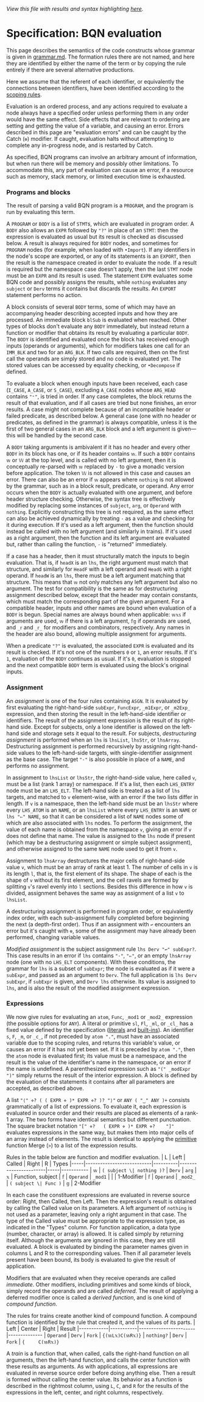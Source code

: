 *View this file with results and syntax highlighting [here](https://mlochbaum.github.io/BQN/spec/evaluate.html).*

# Specification: BQN evaluation

This page describes the semantics of the code constructs whose grammar is given in [grammar.md](grammar.md). The formation rules there are not named, and here they are identified by either the name of the term or by copying the rule entirely if there are several alternative productions.

Here we assume that the referent of each identifier, or equivalently the connections between identifiers, have been identified according to the [scoping rules](scope.md).

Evaluation is an ordered process, and any actions required to evaluate a node always have a specified order unless performing them in any order would have the same effect. Side effects that are relevant to ordering are setting and getting the value of a variable, and causing an error. Errors described in this page are "evaluation errors" and can be caught by the Catch (`⎊`) modifier. If caught, evaluation halts without attempting to complete any in-progress node, and is restarted by Catch.

As specified, BQN programs can involve an arbitrary amount of information, but when run there will be memory and possibly other limitations. To accommodate this, any part of evaluation can cause an error, if a resource such as memory, stack memory, or limited execution time is exhausted.

### Programs and blocks

The result of parsing a valid BQN program is a `PROGRAM`, and the program is run by evaluating this term.

A `PROGRAM` or `BODY` is a list of `STMT`s, which are evaluated in program order. A `BODY` also allows an `EXPR` followed by `"?"` in place of an `STMT`: then the expression is evaluated as usual but its result is checked as discussed below. A result is always required for `BODY` nodes, and sometimes for `PROGRAM` nodes (for example, when loaded with `•Import`). If any identifiers in the node's scope are exported, or any of its statements is an `EXPORT`, then the result is the namespace created in order to evaluate the node. If a result is required but the namespace case doesn't apply, then the last `STMT` node must be an `EXPR` and its result is used. The statement `EXPR` evaluates some BQN code and possibly assigns the results, while `nothing` evaluates any `subject` or `Derv` terms it contains but discards the results. An `EXPORT` statement performs no action.

A block consists of several `BODY` terms, some of which may have an accompanying header describing accepted inputs and how they are processed. An immediate block `blSub` is evaluated when reached. Other types of blocks don't evaluate any `BODY` immediately, but instead return a function or modifier that obtains its result by evaluating a particular `BODY`. The `BODY` is identified and evaluated once the block has received enough inputs (operands or arguments), which for modifiers takes one call for an `IMM_BLK` and two for an `ARG_BLK`. If two calls are required, then on the first call the operands are simply stored and no code is evaluated yet. The stored values can be accessed by equality checking, or `•Decompose` if defined.

To evaluate a block when enough inputs have been received, each case (`I_CASE`, `A_CASE`, or `S_CASE`), excluding `A_CASE` nodes whose `ARG_HEAD` contains `"⁼"`, is tried in order. If any case completes, the block returns the result of that evaluation, and if all cases are tried but none finishes, an error results. A case might not complete because of an incompatible header or failed predicate, as described below. A general case (one with no header or predicates, as defined in the grammar) is always compatible, unless it is the first of two general cases in an `ARG_BLK` block and a left argument is given—this will be handled by the second case.

A `BODY` taking arguments is ambivalent if it has no header and every other `BODY` in its block has one, or if its header contains `𝕨`. If such a `BODY` contains `𝕨` or `𝕎` at the top level, and is called with no left argument, then it is conceptually re-parsed with `𝕨` replaced by `·` to give a monadic version before application. The token `𝕎` is not allowed in this case and causes an error. There can also be an error if `𝕨` appears where `nothing` is not allowed by the grammar, such as in a block result, predicate, or operand. Any error occurs when the `BODY` is actually evaluated with one argument, and before header structure checking. Otherwise, the syntax tree is effectively modified by replacing some instances of `subject`, `arg`, or `Operand` with `nothing`. Explicitly constructing this tree is not required, as the same effect can also be achieved dynamically by treating `·` as a value and checking for it during execution. If it's used as a left argument, then the function should instead be called with no left argument (and similarly in trains). If it's used as a right argument, then the function and its left argument are evaluated but, rather than calling the function, `·` is "returned" immediately.

If a case has a header, then it must structurally match the inputs to begin evaluation. That is, if `headX` is an `lhs`, the right argument must match that structure, and similarly for `HeadF` with a left operand and `HeadG` with a right operand. If `headW` is an `lhs`, there must be a left argument matching that structure. This means that `𝕨` not only matches any left argument but also no argument. The test for compatibility is the same as for destructuring assignment described below, except that the header may contain constants, which must match the corresponding part of the given argument. For a compatible header, inputs and other names are bound when evaluation of a `BODY` is begun. Special names are always bound when applicable: `𝕨𝕩𝕤` if arguments are used, `𝕨` if there is a left argument, `𝕗𝕘` if operands are used, and `_𝕣` and `_𝕣_` for modifiers and combinators, respectively. Any names in the header are also bound, allowing multiple assignment for arguments.

When a predicate `"?"` is evaluated, the associated `EXPR` is evaluated and its result is checked. If it's not one of the numbers `0` or `1`, an error results. If it's `1`, evaluation of the `BODY` continues as usual. If it's `0`, evaluation is stopped and the next compatible `BODY` term is evaluated using the block's original inputs.

### Assignment

An *assignment* is one of the four rules containing `ASGN`. It is evaluated by first evaluating the right-hand-side `subExpr`, `FuncExpr`, `_m1Expr`, or `_m2Exp_` expression, and then storing the result in the left-hand-side identifier or identifiers. The result of the assignment expression is the result of its right-hand side. Except for subjects, only a lone identifier is allowed on the left-hand side and storage sets it equal to the result. For subjects, *destructuring assignment* is performed when an `lhs` is `lhsList`, `lhsStr`, or `lhsArray`. Destructuring assignment is performed recursively by assigning right-hand-side values to the left-hand-side targets, with single-identifier assignment as the base case. The target `"·"` is also possible in place of a `NAME`, and performs no assignment.

In assignment to `lhsList` or `lhsStr`, the right-hand-side value, here called `v`, must be a list (rank 1 array) or namespace. If it's a list, then each `LHS_ENTRY` node must be an `LHS_ELT`. The left-hand side is treated as a list of `lhs` targets, and matched to `v` element-wise, with an error if the two lists differ in length. If `v` is a namespace, then the left-hand side must be an `lhsStr` where every `LHS_ATOM` is an `NAME`, or an `lhsList` where every `LHS_ENTRY` is an `NAME` or `lhs "⇐" NAME`, so that it can be considered a list of `NAME` nodes some of which are also associated with `lhs` nodes. To perform the assignment, the value of each name is obtained from the namespace `v`, giving an error if `v` does not define that name. The value is assigned to the `lhs` node if present (which may be a destructuring assignment or simple subject assignment), and otherwise assigned to the same `NAME` node used to get it from `v`.

Assignment to `lhsArray` destructures the major cells of right-hand-side value `v`, which must be an array of rank at least 1. The number of cells in `v` is its length `l`, that is, the first element of its shape. The shape of each is the shape of `v` without its first element, and the cell ravels are formed by splitting `v`'s ravel evenly into `l` sections. Besides this difference in how `v` is divided, assignment behaves the same way as assignment of a list `v` to `lhsList`.

A destructuring assignment is performed in program order, or equivalently index order, with each sub-assignment fully completed before beginning the next (a depth-first order). Thus if an assignment with `↩` encounters an error but it's caught with `⎊`, some of the assignment may have already been performed, changing variable values.

*Modified assignment* is the subject assignment rule `lhs Derv "↩" subExpr?`. This case results in an error if `lhs` contains `"·"`, `"⇐"`, or an empty `lhsArray` node (one with no `LHS_ELT` components). With these conditions, the grammar for `lhs` is a subset of `subExpr`; the node is evaluated as if it were a `subExpr`, and passed as an argument to `Derv`. The full application is `lhs Derv subExpr`, if `subExpr` is given, and `Derv lhs` otherwise. Its value is assigned to `lhs`, and is also the result of the modified assignment expression.

### Expressions

We now give rules for evaluating an `atom`, `Func`, `_mod1` or `_mod2_` expression (the possible options for `ANY`). A literal or primitive `sl`, `Fl`, `_ml`, or `_cl_` has a fixed value defined by the specification ([literals](literal.md) and [built-ins](primitive.md)). An identifier `s`, `F`, `_m`, or `_c_`, if not preceded by `atom "."`, must have an associated variable due to the scoping rules, and returns this variable's value, or causes an error if it has not yet been set. If it is preceded by `atom "."`, then the `atom` node is evaluated first; its value must be a namespace, and the result is the value of the identifier's name in the namespace, or an error if the name is undefined. A parenthesized expression such as `"(" _modExpr ")"` simply returns the result of the interior expression. A block is defined by the evaluation of the statements it contains after all parameters are accepted, as described above.

A list `"⟨" ⋄? ( ( EXPR ⋄ )* EXPR ⋄? )? "⟩"` or `ANY ( "‿" ANY )+` consists grammatically of a list of expressions. To evaluate it, each expression is evaluated in source order and their results are placed as elements of a rank-1 array. The two forms have identical semantics but different punctuation. The square bracket notation `"[" ⋄?   ( EXPR ⋄ )* EXPR ⋄?    "]"` evaluates expressions in the same way, but makes them into major cells of an array instead of elements. The result is identical to applying the [primitive](primitive.md) function Merge (`>`) to a list of the expression results.

Rules in the table below are function and modifier evaluation.
|  L  | Left                      | Called   | Right                 |  R  | Types
|-----|---------------------------|----------|-----------------------|-----|-----------
| `𝕨` | `( subject \| nothing )?` | `Derv`   | `arg`                 | `𝕩` | Function, subject
| `𝕗` | `Operand`                 | `_mod1`  |                       |     | 1-Modifier
| `𝕗` | `Operand`                 | `_mod2_` | `( subject \| Func )` | `𝕘` | 2-Modifier

In each case the constituent expressions are evaluated in reverse source order: Right, then Called, then Left. Then the expression's result is obtained by calling the Called value on its parameters. A left argument of `nothing` is not used as a parameter, leaving only a right argument in that case. The type of the Called value must be appropriate to the expression type, as indicated in the "Types" column. For function application, a data type (number, character, or array) is allowed. It is called simply by returning itself. Although the arguments are ignored in this case, they are still evaluated. A block is evaluated by binding the parameter names given in columns L and R to the corresponding values. Then if all parameter levels present have been bound, its body is evaluated to give the result of application.

Modifiers that are evaluated when they receive operands are called *immediate*. Other modifiers, including primitives and some kinds of block, simply record the operands and are called *deferred*. The result of applying a deferred modifier once is called a *derived function*, and is one kind of *compound function*.

The rules for trains create another kind of compound function. A compound function is identified by the rule that created it, and the values of its parts.
| Left       | Center    | Right                 | Result
|------------|-----------|-----------------------|--------------
| `Operand`  |  `Derv`   | `Fork`                | `{(𝕨L𝕩)C(𝕨R𝕩)}`
| `nothing?` |  `Derv`   | `Fork`                | `{     C(𝕨R𝕩)}`

A *train* is a function that, when called, calls the right-hand function on all arguments, then the left-hand function, and calls the center function with these results as arguments. As with applications, all expressions are evaluated in reverse source order before doing anything else. Then a result is formed without calling the center value. Its behavior as a function is described in the rightmost column, using `L`, `C`, and `R` for the results of the expressions in the left, center, and right columns, respectively.
